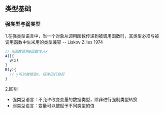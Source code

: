 ## 类型基础
### 强类型与弱类型

1.在强类型语言中，当一个对象从调用函数传递到被调用函数时，其类型必须与被调用函数中生米用的类型兼容      -- Liskov Zilles 1974
```js
// A函数调用B函数传入x
A(){ 
  B(x)
}
B(y){
  // y可以被赋值x，程序运行良好
}
```

2.区别
-  强类型语言：不允许改变变量的数据类型，除非进行强制类型转换
-  弱类型语言：变量可以被赋予不同类型的值
